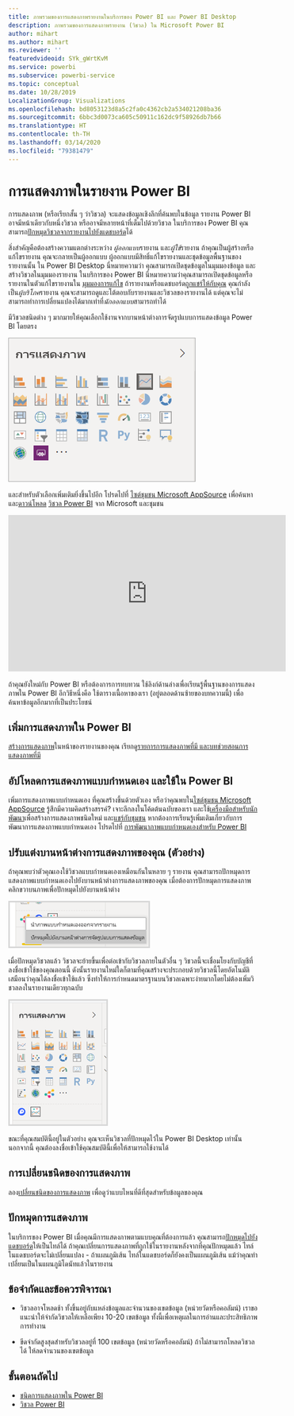 ```yaml
---
title: ภาพรวมของการแสดงภาพรายงานในบริการของ Power BI และ Power BI Desktop
description: ภาพรวมของการแสดงภาพรายงาน (วิชวล) ใน Microsoft Power BI
author: mihart
ms.author: mihart
ms.reviewer: ''
featuredvideoid: SYk_gWrtKvM
ms.service: powerbi
ms.subservice: powerbi-service
ms.topic: conceptual
ms.date: 10/28/2019
LocalizationGroup: Visualizations
ms.openlocfilehash: bd8053123d8a5c2fa0c4362cb2a534021208ba36
ms.sourcegitcommit: 6bbc3d0073ca605c50911c162dc9f58926db7b66
ms.translationtype: HT
ms.contentlocale: th-TH
ms.lasthandoff: 03/14/2020
ms.locfileid: "79381479"
---
```

# <a name="visualizations-in-power-bi-reports"></a>การแสดงภาพในรายงาน Power BI

การแสดงภาพ (หรือเรียกสั้น ๆ ว่าวิชวล) จะแสดงข้อมูลเชิงลึกที่ค้นพบในข้อมูล รายงาน Power BI อาจมีหน้าเดียวกับหนึ่งวิชวล หรืออาจมีหลายหน้าที่เต็มไปด้วยวิชวล ในบริการของ Power BI คุณสามารถ[ปักหมุดวิชวลจากรายงานไปยังแดชบอร์ด](../service-dashboard-pin-tile-from-report.md)ได้

สิ่งสำคัญคือต้องสร้างความแตกต่างระหว่าง *ผู้ออกแบบ*รายงาน และ*ผู้ใช้*รายงาน  ถ้าคุณเป็นผู้สร้างหรือแก้ไขรายงาน คุณจะกลายเป็นผู้ออกแบบ  ผู้ออกแบบมีสิทธิ์แก้ไขรายงานและชุดข้อมูลพื้นฐานของรายงานนั้น ใน Power BI Desktop นี่หมายความว่า คุณสามารถเปิดชุดข้อมูลในมุมมองข้อมูล และสร้างวิชวลในมุมมองรายงาน ในบริการของ Power BI นี่หมายความว่าคุณสามารถเปิดชุดข้อมูลหรือรายงานในตัวแก้ไขรายงานใน [มุมมองการแก้ไข](../consumer/end-user-reading-view.md) ถ้ารายงานหรือแดชบอร์ด[ถูกแชร์ให้กับคุณ](../consumer/end-user-shared-with-me.md) คุณกำลังเป็น*ผู้บริโภค*รายงาน คุณจะสามารถดูและโต้ตอบกับรายงานและวิชวลของรายงานได้ แต่คุณจะไม่สามารถทำการเปลี่ยนแปลงได้มากเท่าที่*นักออกแบบ*สามารถทำได้

มีวิชวลชนิดต่าง ๆ มากมายให้คุณเลือกใช้งานจากบานหน้าต่างการจัดรูปแบบการแสดงข้อมูล Power BI โดยตรง

![บานหน้าต่างที่มีไอคอนสำหรับการจัดรูปแบบการแสดงข้อมูลแต่ละชนิด](media/power-bi-report-visualizations/power-bi-icons.png)

และสำหรับตัวเลือกเพิ่มเติมยิ่งขึ้นไปอีก โปรดไปที่ [ไซต์ชุมชน Microsoft AppSource](https://appsource.microsoft.com) เพื่อค้นหา และ[ดาวน์โหลด](https://appsource.microsoft.com/marketplace/apps?page=1&product=power-bi-visuals) [วิชวล Power BI](../developer/visuals/custom-visual-develop-tutorial.md) จาก Microsoft และชุมชน

<iframe width="560" height="315" src="https://www.youtube.com/embed/SYk_gWrtKvM?list=PL1N57mwBHtN0JFoKSR0n-tBkUJHeMP2cP" frameborder="0" allowfullscreen></iframe>


ถ้าคุณยังใหม่กับ Power BI หรือต้องการการทบทวน ใช้ลิงก์ด้านล่างเพื่อเรียนรู้พื้นฐานของการแสดงภาพใน Power BI  อีกวิธีหนึ่งคือ ใช้ตารางเนื้อหาของเรา (อยู่ตลอดด้านซ้ายของบทความนี้) เพื่อค้นหาข้อมูลอีกมากที่เป็นประโยชน์

## <a name="add-a-visualization-in-power-bi"></a>เพิ่มการแสดงภาพใน Power BI

[สร้างการแสดงภาพ](power-bi-report-add-visualizations-i.md)ในหน้าของรายงานของคุณ เรียกดู[รายการการแสดงภาพที่มี และบทช่วยสอนการแสดงภาพที่มี](power-bi-visualization-types-for-reports-and-q-and-a.md) 

## <a name="upload-a-custom-visualization-and-use-it-in-power-bi"></a>อัปโหลดการแสดงภาพแบบกำหนดเอง และใช้ใน Power BI

เพิ่มการแสดงภาพแบบกำหนดเอง ที่คุณสร้างขึ้นด้วยตัวเอง หรือว่าคุณพบใน[ไซต์ชุมชน Microsoft AppSource](https://appsource.microsoft.com/marketplace/apps?product=power-bi-visuals) รู้สึกมีความคิดสร้างสรรค์? เจาะลึกลงในโค้ดต้นฉบับของเรา และใช้[เครื่องมือสำหรับนักพัฒนา](../developer/visuals/custom-visual-develop-tutorial.md)เพื่อสร้างการแสดงภาพชนิดใหม่ และ[แชร์กับชุมชน](../developer/visuals/office-store.md) หากต้องการเรียนรู้เพิ่มเติมเกี่ยวกับการพัฒนาการแสดงภาพแบบกำหนดเอง โปรดไปที่ [การพัฒนาภาพแบบกำหนดเองสำหรับ Power BI](../developer/visuals/custom-visual-develop-tutorial.md)

## <a name="personalize-your-visualization-pane-preview"></a>ปรับแต่งบานหน้าต่างการแสดงภาพของคุณ (ตัวอย่าง)

ถ้าคุณพบว่าตัวคุณเองใช้วิชวลแบบกำหนดเองเหมือนกันในหลาย ๆ รายงาน คุณสามารถปักหมุดการแสดงภาพแบบกำหนดเองไปยังบานหน้าต่างการแสดงภาพของคุณ เมื่อต้องการปักหมุดการแสดงภาพ คลิกขวาบนภาพเพื่อปักหมุดไปยังบานหน้าต่าง

![ปักหมุดไปยังบานหน้าต่างการแสดงภาพ](media/power-bi-report-visualizations/power-bi-pin-custom-visual-option.png)

เมื่อปักหมุดวิชวลแล้ว วิชวลจะย้ายขึ้นเพื่อต่อเข้ากับวิชวลภายในตัวอื่น ๆ วิชวลนี้จะเชื่อมโยงกับบัญชีที่ลงชื่อเข้าใช้ของคุณตอนนี้ ดังนั้นรายงานใหม่ใดก็ตามที่คุณสร้างจะประกอบด้วยวิชวลนี้โดยอัตโนมัติ เสมือนว่าคุณได้ลงชื่อเข้าใช้แล้ว ซึ่งทำให้การกำหนดมาตรฐานบนวิชวลเฉพาะง่ายมากโดยไม่ต้องเพิ่มวิชวลลงในรายงานเดียวทุกฉบับ

![บานหน้าต่างการแสดงภาพที่ปรับแต่งแล้ว](media/power-bi-report-visualizations/power-bi-personalized-visualization-pane.png)

ขณะที่คุณสมบัตินี้อยู่ในตัวอย่าง คุณจะเห็นวิชวลที่ปักหมุดไว้ใน Power BI Desktop เท่านั้น นอกจากนี้ คุณต้องลงชื่อเข้าใช้คุณสมบัตินี้เพื่อให้สามารถใช้งานได้

## <a name="change-the-visualization-type"></a>การเปลี่ยนชนิดของการแสดงภาพ

ลอง[เปลี่ยนชนิดของการแสดงภาพ](power-bi-report-change-visualization-type.md) เพื่อดูว่าแบบไหนที่ดีที่สุดสำหรับข้อมูลของคุณ

## <a name="pin-the-visualization"></a>ปักหมุดการแสดงภาพ

ในบริการของ Power BI เมื่อคุณมีการแสดงภาพตามแบบคุณที่ต้องการแล้ว คุณสามารถ[ปักหมุดไปยังแดชบอร์ด](../service-dashboard-pin-tile-from-report.md)ให้เป็นไทล์ได้ ถ้าคุณเปลี่ยนการแสดงภาพที่ถูกใช้ในรายงานหลังจากที่คุณปักหมุดแล้ว ไทล์ในแดชบอร์ดจะไม่เปลี่ยนแปลง - ถ้าแผนภูมิเส้น ไทล์ในแดชบอร์ดก็ยังคงเป็นแผนภูมิเส้น แม้ว่าคุณทำเปลี่ยนเป็นในแผนภูมิโดนัทแล้วในรายงาน

## <a name="limitations-and-considerations"></a>ข้อจำกัดและข้อควรพิจารณา
- วิชวลอาจโหลดช้า ทั้งขึ้นอยู่กับแหล่งข้อมูลและจำนวนของเขตข้อมูล (หน่วยวัดหรือคอลัมน์)  เราขอแนะนำให้จำกัดวิชวลให้เหลือเพียง 10-20 เขตข้อมูล ทั้งนี้เพื่อเหตุผลในการอ่านและประสิทธิภาพการทำงาน 

- ขีดจำกัดสูงสุดสำหรับวิชวลอยู่ที่ 100 เขตข้อมูล (หน่วยวัดหรือคอลัมน์) ถ้าไม่สามารถโหลดวิชวลได้ ให้ลดจำนวนของเขตข้อมูล   

## <a name="next-steps"></a>ขั้นตอนถัดไป

* [ชนิดการแสดงภาพใน Power BI](power-bi-visualization-types-for-reports-and-q-and-a.md)
* [วิชวล Power BI](../developer/visuals/power-bi-custom-visuals.md)
